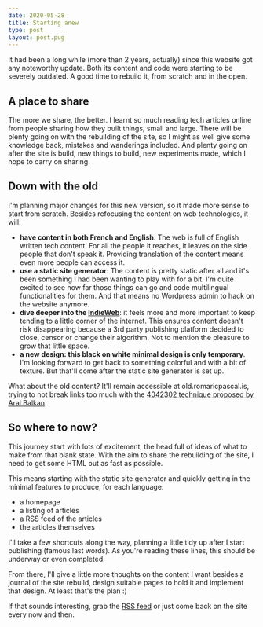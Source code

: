 ```yaml
---
date: 2020-05-28
title: Starting anew
type: post
layout: post.pug
---
```


It had been a long while (more than 2 years, actually) since this website got any noteworthy update. Both its content and code were starting to be severely outdated. A good time to rebuild it, from scratch and in the open.

A place to share
---

The more we share, the better. I learnt so much reading tech articles online from people sharing how they built things, small and large. There will be plenty going on with the rebuilding of the site, so I might as well give some knowledge back, mistakes and wanderings included. And plenty going on after the site is build, new things to build, new experiments made, which I hope to carry on sharing.

Down with the old
---

I'm planning major changes for this new version, so it made more sense to start from scratch. Besides refocusing the content on web technologies, it will:

- **have content in both French and English**: The web is full of English written tech content. For all the people it reaches, it leaves on the side people that don't speak it. Providing translation of the content means even more people can access it.
- **use a static site generator**: The content is pretty static after all and it's been something I had been wanting to play with for a bit. I'm quite excited to see how far those things can go and code multilingual functionalities for them. And that means no Wordpress admin to hack on the website anymore.
- **dive deeper into the [IndieWeb](https://indieweb.org/)**: it feels more and more important to keep tending to a little corner of the internet. This ensures content doesn't risk disappearing because a 3rd party publishing platform decided to close, censor or change their algorithm. Not to mention the pleasure to grow that little space.
- **a new design: this black on white minimal design is only temporary**. I'm looking forward to get back to something colorful and with a bit of texture. But that'll come after the static site generator is set up.

What about the old content? It'll remain accessible at old.romaricpascal.is, trying to not break links too much with the [4042302 technique proposed by Aral Balkan](https://4042302.org/).

So where to now?
---

This journey start with lots of excitement, the head full of ideas of what to make from that blank state. With the aim to share the rebuilding of the site, I need to get some HTML out as fast as possible.

This means starting with the static site generator and quickly getting in the minimal features to produce, for each language:

- a homepage
- a listing of articles
- a RSS feed of the articles
- the articles themselves

I'll take a few shortcuts along the way, planning a little tidy up after I start publishing (famous last words). As you're reading these lines, this should be underway or even completed.

From there, I'll give a little more thoughts on the content I want besides a journal of the site rebuild, design suitable pages to hold it and implement that design. At least that's the plan :)

If that sounds interesting, grab the [RSS feed](/feed.xml) or just come back on the site every now and then.
